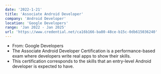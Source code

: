 ```yaml
---
date: '2022-1-21'
title: 'Associate Android Developer'
company: 'Android Developer'
location: 'Google Developers'
range: 'Jan 2022 - Jan 2025'
url: 'https://www.credential.net/ca16b166-ba80-48ce-b15c-0db615036240'
---
```


- From: Google Developers
- The Associate Android Developer Certification is a performance-based exam where developers write real apps to show their skills.
- This certification corresponds to the skills that an entry-level Android developer is expected to have.